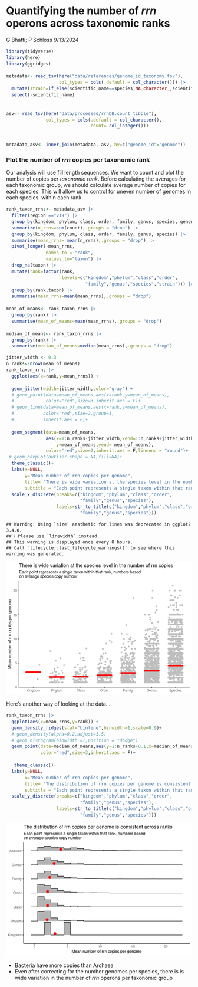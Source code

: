 Quantifying the number of *rrn* operons across taxonomic ranks
================
G Bhatti; P Schloss
9/13/2024

``` r
library(tidyverse)
library(here)
library(ggridges)

metadata<- read_tsv(here("data/references/genome_id_taxonomy.tsv"),
                    col_types = cols(.default = col_character())) |> 
  mutate(strain=if_else(scientific_name==species,NA_character_,scientific_name)) |> 
  select(-scientific_name)


asv<- read_tsv(here("data/processed/rrnDB.count_tibble"),
               col_types = cols(.default = col_character(),
                                count= col_integer()))


metadata_asv<- inner_join(metadata, asv, by=c("genome_id"="genome"))
```

### Plot the number of *rrn* copies per taxonomic rank

Our analysis will use fill length sequences. We want to count and plot
the number of copies per *taxonomic rank*. Before calculating the
averages for each taxonomic group, we should calculate average number of
copies for each species. This will allow us to control for uneven number
of genomes in each species. within each rank.

``` r
rank_taxon_rrns<- metadata_asv |> 
  filter(region =="v19") |> 
  group_by(kingdom, phylum, class, order, family, genus, species, genome_id) |> 
  summarize(n_rrns=sum(count),.groups = "drop") |> 
  group_by(kingdom, phylum, class, order, family, genus, species) |> 
  summarise(mean_rrns= mean(n_rrns),.groups = "drop") |> 
  pivot_longer(-mean_rrns,
               names_to = "rank",
               values_to="taxon") |> 
  drop_na(taxon) |> 
  mutate(rank=factor(rank,
                     levels=c("kingdom","phylum","class","order",
                              "family","genus","species","strain"))) |> 
  group_by(rank,taxon) |> 
  summarise(mean_rrns=mean(mean_rrns),.groups = "drop")

mean_of_means<- rank_taxon_rrns |> 
  group_by(rank) |> 
  summarise(mean_of_means=mean(mean_rrns),.groups = "drop")

median_of_means<- rank_taxon_rrns |> 
  group_by(rank) |> 
  summarise(median_of_means=median(mean_rrns),.groups = "drop")
```

``` r
jitter_width <- 0.3
n_ranks<-nrow(mean_of_means)
rank_taxon_rrns |> 
  ggplot(aes(x=rank,y=mean_rrns)) +   

  geom_jitter(width=jitter_width,color="gray") +
  # geom_point(data=mean_of_means,aes(x=rank,y=mean_of_means),
  #            color="red",size=3,inherit.aes = F)+
  # geom_line(data=mean_of_means,aes(x=rank,y=mean_of_means),
  #           color="red",size=2,group=1,
  #           inherit.aes = F)+
  
  geom_segment(data=mean_of_means,
               aes(x=1:n_ranks-jitter_width,xend=1:n_ranks+jitter_width,
                   y=mean_of_means,yend= mean_of_means),
               color="red",size=2,inherit.aes = F,lineend = "round")+
 # geom_boxplot(outlier.shape = NA,fill=NA)+
  theme_classic()+
  labs(x=NULL,
       y="Mean number of rrn copies per genome",
       title= "There is wide variation at the species level in the number of rrn copies",
       subtitle = "Each point represents a single taxon within that rank, numbers based\non average species copy number")+
  scale_x_discrete(breaks=c("kingdom","phylum","class","order",
                            "family","genus","species"),
                   labels=str_to_title(c("kingdom","phylum","class","order",
                            "family","genus","species")))
```

    ## Warning: Using `size` aesthetic for lines was deprecated in ggplot2 3.4.0.
    ## ℹ Please use `linewidth` instead.
    ## This warning is displayed once every 8 hours.
    ## Call `lifecycle::last_lifecycle_warnings()` to see where this warning was generated.

![](2024-09-13-rrn-copy-number-vs-ranks_files/figure-gfm/unnamed-chunk-2-1.png)<!-- -->

Here’s another way of looking at the data…

``` r
rank_taxon_rrns |> 
  ggplot(aes(x=mean_rrns,y=rank)) +  
  geom_density_ridges(stat="binline",binwidth=1,scale=0.9)+
  # geom_density(alpha=0.2,adjust=1.5)
  # geom_histogram(binwidth =1,position = "dodge")
  geom_point(data=median_of_means,aes(y=1:n_ranks+0.1,x=median_of_means),
             color="red",size=3,inherit.aes = F)+

   theme_classic()+
  labs(y=NULL,
       x="Mean number of rrn copies per genome",
       title= "The distribution of rrn copies per genome is consistent across ranks",
       subtitle = "Each point represents a single taxon within that rank, numbers based\non average species copy number")+
  scale_y_discrete(breaks=c("kingdom","phylum","class","order",
                            "family","genus","species"),
                   labels=str_to_title(c("kingdom","phylum","class","order",
                            "family","genus","species")))
```

![](2024-09-13-rrn-copy-number-vs-ranks_files/figure-gfm/unnamed-chunk-3-1.png)<!-- -->

- Bacteria have more copies than Archaea
- Even after correcting for the number genomes per species, there is is
  wide variation in the number of *rrn* operons per taxonomic group
